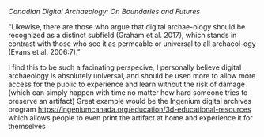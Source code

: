 *Canadian Digital Archaeology: On Boundaries and Futures*
  
  "Likewise, there are those who argue that digital archae-ology should be recognized as a distinct subfield  (Graham  et  al.  2017),  which  stands  in  contrast  with  those  who  see  it  as permeable or universal to all archaeol-ogy (Evans et al. 2006:7)."
   
   I find this to be such a facinating perspecive, I personally believe digital archaeology is absolutely universal, and should be used more to allow more access for the public to experience and learn without the risk of damage (which can simply happen with time no matter how hard someone tries to preserve an artifact)
  Great example would be the Ingenium digital archives program https://ingeniumcanada.org/education/3d-educational-resources which allows people to even print the artifact at home and experience it for themselves
